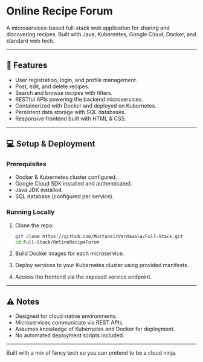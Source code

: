 # Online Recipe Forum

A microservices-based full-stack web application for sharing and discovering recipes. Built with Java, Kubernetes, Google Cloud, Docker, and standard web tech.

---

## 🥘 Features

- User registration, login, and profile management.
- Post, edit, and delete recipes.
- Search and browse recipes with filters.
- RESTful APIs powering the backend microservices.
- Containerized with Docker and deployed on Kubernetes.
- Persistent data storage with SQL databases.
- Responsive frontend built with HTML & CSS.

---

## 💻 Setup & Deployment

### Prerequisites

- Docker & Kubernetes cluster configured.
- Google Cloud SDK installed and authenticated.
- Java JDK installed.
- SQL database (configured per service).

### Running Locally

1. Clone the repo:

    ```bash
    git clone https://github.com/MustansirVerdawala/Full-Stack.git
    cd Full-Stack/OnlineRecipeForum
    ```

2. Build Docker images for each microservice.

3. Deploy services to your Kubernetes cluster using provided manifests.

4. Access the frontend via the exposed service endpoint.

---

## ⚠️ Notes

- Designed for cloud-native environments.
- Microservices communicate via REST APIs.
- Assumes knowledge of Kubernetes and Docker for deployment.
- No automated deployment scripts included.

---

Built with a mix of fancy tech so you can pretend to be a cloud ninja.
